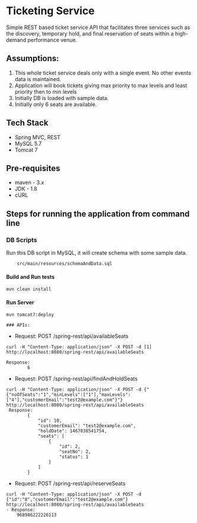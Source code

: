# Ticketing Service
Simple REST based ticket service API that facilitates three services such as the discovery, temporary hold, and final reservation 
of seats within a high-demand performance venue.

## Assumptions:
1. This whole ticket service deals only with  a single event. No other events data is maintained.
2. Application will book tickets giving max priority to max levels and least priority then to min levels
3. Initially DB is loaded with sample data. 
4. Initially only 6 seats are available.

## Tech Stack
* Spring MVC, REST
* MySQL 5.7
* Tomcat 7

## Pre-requisites
* maven - 3.x
* JDK - 1.8
* cURL

## Steps for running the application from command line

### DB Scripts
Run this DB script in MySQL, it will create schema with some sample data. 
```
	src/main/resources/schemaAndData.sql 
````

#### Build and Run tests
	mvn clean install

#### Run Server
	mvn tomcat7:deploy

```
### APIs:
````

-	Request: POST /spring-rest/api/availableSeats
````
curl -H "Content-Type: application/json" -X POST -d [1] http://localhost:8080/spring-rest/api/availableSeats

Response:
		6
````
- 	Request: POST /spring-rest/api/findAndHoldSeats

````
curl -H "Content-Type: application/json" -X POST -d {"{"noOfSeats":"1","minLevels":["1"],"maxLevels":["4"],"customerEmail":"test2@example.com"}"} http://localhost:8080/spring-rest/api/availableSeats
 Response: 
		{
			"id": 10,
			"customerEmail": "test2@example.com",
			"holdDate": 1467038541754,
			"seats": [
				{
					"id": 2,
					"seatNo": 2,
					"status": 1
				}
			]
		}
````
	
- 	Request: POST /spring-rest/api/reserveSeats
````
curl -H "Content-Type: application/json" -X POST -d {"id":"8","customerEmail":"test2@example.com"} http://localhost:8080/spring-rest/api/availableSeats
- Response:
	968986222226113
````
